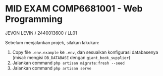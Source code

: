 # MID EXAM COMP6681001 - Web Programming

JEVON LEVIN / 2440013600 / LL01

Sebelum menjalankan projek, silakan lakukan:

1. Copy file `.env.example` ke `.env`, dan sesuaikan konfigurasi databasenya (misal: mengisi `DB_DATABASE` dengan `giant_book_supplier`)
2. Jalankan command `php artisan migrate:fresh --seed`
3. Jalankan command `php artisan serve`
